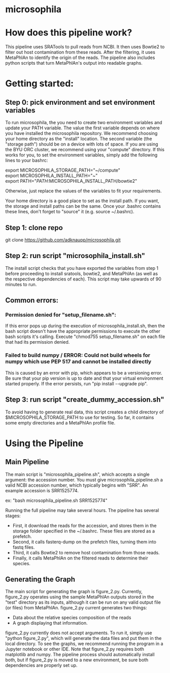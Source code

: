 # microsophila

# How does this pipeline work?

This pipeline uses SRATools to pull reads from NCBI. It then uses Bowtie2 to filter out host contamination from these reads. After the filtering, it uses MetaPhlAn to identify the origin of the reads. The pipeline also includes python scripts that turn MetaPhlAn's output into readable graphs. 

# Getting started:

## Step 0: pick environment and set environment variables

To run microsophila, the you need to create two environment variables and update your PATH variable. The value the first variable depends on where you have installed the microsophila repository. We recommend choosing your home directory as the "install" location. The second variable (the "storage path") should be on a device with lots of space. If you are using the BYU ORC cluster, we recommend using your "compute" directory. If this works for you, to set the environment variables, simply add the following lines to your bashrc:  

export MICROSOPHILA_STORAGE_PATH="\~/compute"  
export MICROSOPHILA_INSTALL_PATH="\~"  
export PATH="$PATH:$MICROSOPHILA_INSTALL_PATH/bowtie2"  

Otherwise, just replace the values of the variables to fit your requirements.  

Your home directory is a good place to set as the install path. If you want, the storage and install paths can be the same. Once your .bashrc contains these lines, don't forget to "source" it (e.g. source ~/.bashrc).

## Step 1: clone repo

git clone https://github.com/adknaupp/microsophila.git  

## Step 2: run script "microsophila_install.sh"

The install script checks that you have exported the variables from step 1 before proceeding to install sratools, bowtie2, and MetaPhlAn (as well as the respective dependencies of each). This script may take upwards of 90 minutes to run.

## Common errors:

### Permission denied for "setup_filename.sh":

If this error pops up during the execution of microsophila_install.sh, then the bash script doesn't have the appropriate permissions to execute the other bash scripts it's calling. Execute "chmod755 setup_filename.sh" on each file that had its permission denied.

### Failed to build numpy / ERROR: Could not build wheels for numpy which use PEP 517 and cannot be installed directly

This is caused by an error with pip, which appears to be a versioning error. Be sure that your pip version is up to date and that your virtual environment started properly. If the error persists, run "pip install --upgrade pip".

## Step 3: run script "create_dummy_accession.sh"

To avoid having to generate real data, this script creates a child directory of $MICROSOPHILA_STORAGE_PATH to use for testing. So far, it contains some empty directories and a MetaPhlAn profile file.

# Using the Pipeline

## Main Pipeline

The main script is "microsophila_pipeline.sh", which accepts a single argument: the accession number. You must give microsophila_pipeline.sh a valid NCBI accession number, which typically begins with "SRR". An example accession is SRR1525774.

ex: "bash microsophila_pipeline.sh SRR1525774"

Running the full pipeline may take several hours. The pipeline has several stages:
* First, it download the reads for the accession, and stores them in the storage folder specified in the ~/.bashrc. These files are stored as a prefetch.
* Second, it calls fasterq-dump on the prefetch files, turning them into fastq files.
* Third, it calls Bowtie2 to remove host contamination from those reads.
* Finally, it calls MetaPhlAn on the filtered reads to determine their species.

## Generating the Graph

The main script for generating the graph is figure_2.py. Currently, figure_2.py operates using the sample MetaPhlAn outputs stored in the "test" directory as its inputs, although it can be run on any valid output file (or files) from MetaPhlAn. figure_2.py current generates two things:

* Data about the relative species composition of the reads
* A graph displaying that information.

figure_2.py currently does not accept arguments. To run it, simply use "python figure_2.py", which will generate the data files and put them in the local directory. To see the graphs, we recommend running the program in a Jupyter notebook or other IDE. Note that figure_2.py requires both matplotlib and numpy. The pipeline process should automatically install both, but if figure_2.py is moved to a new environment, be sure both dependencies are properly set up.
